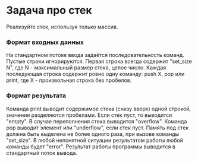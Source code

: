 # Задача про стек
Реализуйте стек, используя только массив.

### Формат входных данных
На стандартном потоке ввода задаётся последовательность команд. Пустые строки игнорируются.
Первая строка всегда содержит "set_size N", где N - максимальный размер стека, целое число.
Каждая последующая строка содержит ровно одну команду: push X, pop или print, где X - произвольная строка без пробелов.

### Формат результата
Команда print выводит содержимое стека (снизу вверх) одной строкой, значения разделяются пробелами. Если стек пуст, то выводится "empty".
В случае переполнения стека выводится "overflow".
Команда pop выводит элемент или "underflow", если стек пуст.
Память под стек должна быть выделена не более одного раза, при вызове команды "set_size".
В любой непонятной ситуации результатом работы любой команды будет "error".
Результат работы программы выводится в стандартный поток вывода.